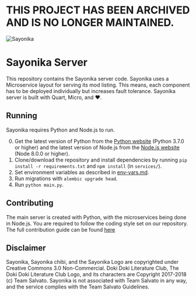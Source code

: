 # THIS PROJECT HAS BEEN ARCHIVED AND IS NO LONGER MAINTAINED.

![Sayonika](https://media.discordapp.net/attachments/373669252554686464/458045399563763775/sayonika.png?width=430&height=430)

# Sayonika Server

This repository contains the Sayonika server code.
Sayonika uses a Microservice layout for serving its mod listing. This means, each component has to be deployed individually but increases fault tolerance.
Sayonika server is built with Quart, Micro, and ❤️.

## Running

Sayonika requires Python and Node.js to run.

0. Get the latest version of Python from the [Python website](https://python.org) (Python 3.7.0 or higher) and the latest version of Node.js from the [Node.js website](https://nodejs.org) (Node 8.0.0 or higher).
1. Clone/download the repository and install dependencies by running `pip install -r requirements.txt` and `npm install` (in `services/`).
2. Set environment variables as described in [env-vars.md](./env-vars.md).
3. Run migrations with `alembic upgrade head`.
4. Run `python main.py`.

## Contributing

The main server is created with Python, with the microservices being done in Node.js. You are required to follow the coding style set on our repository.
The full contribution guide can be found [here](CONTRIBUTING.md)

## Disclaimer

Sayonika, Sayonika chibi, and the Sayonika Logo are copyrighted under Creative Commons 3.0 Non-Commercial.
Doki Doki Literature Club, The Doki Doki Literature Club Logo, and its characters are Copyright 2017-2018 (c) Team Salvato.
Sayonika is not associated with Team Salvato in any way, and the service complies with the Team Salvato Guidelines.
